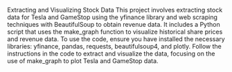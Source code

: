 Extracting and Visualizing Stock Data
This project involves extracting stock data for Tesla and GameStop using the yfinance library and web scraping techniques with BeautifulSoup to obtain revenue data. It includes a Python script that uses the make_graph function to visualize historical share prices and revenue data. To use the code, ensure you have installed the necessary libraries: yfinance, pandas, requests, beautifulsoup4, and plotly. Follow the instructions in the code to extract and visualize the data, focusing on the use of make_graph to plot Tesla and GameStop data.

